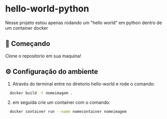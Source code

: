 # hello-world-python
Nesse projeto estou apenas rodando um "hello world" em python dentro de um container docker 


## 🚀 Começando
Clone o repositorio em sua maquina!
## ⚙️ Configuração do ambiente
1. Através do terminal entre no diretorio hello-world e rode o comando:
```bash
  docker build -t nomeimagem .
```
2. em seguida crie um container com o comando:

```bash
  docker container run --name nomecontainer nomeimagem
```
    
